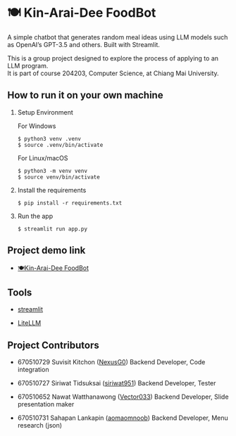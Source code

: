 # 🍽️ Kin-Arai-Dee FoodBot

A simple chatbot that generates random meal ideas using LLM models such as OpenAI’s GPT-3.5 and others.
Built with Streamlit.

This is a group project designed to explore the process of applying to an LLM program.  
It is part of course 204203, Computer Science, at Chiang Mai University.

## How to run it on your own machine

   1. Setup Environment
   
      For Windows
      
      ```
      $ python3 venv .venv
      $ source .venv/bin/activate
      ```
      
      For Linux/macOS
   
      ```
      $ python3 -m venv venv
      $ source venv/bin/activate
      ```

   3. Install the requirements

      ```
      $ pip install -r requirements.txt
      ```

   4. Run the app

      ```
      $ streamlit run app.py
      ```
## Project demo link
   - [🍽️Kin-Arai-Dee FoodBot](https://kinaraidee.streamlit.app/)

## Tools
   - [streamlit](https://streamlit.io/)  
   
   - [LiteLLM](https://www.litellm.ai/)

## Project Contributors
   - 670510729 Suvisit Kitchon ([NexusG0](https://github.com/NexusG0)) Backend Developer, Code integration

   - 670510727 Siriwat Tidsuksai ([siriwat951](https://github.com/siriwat951)) Backend Developer, Tester

   - 670510652 Nawat Watthanawong ([Vector033](https://github.com/Vector033)) Backend Developer, Slide presentation maker

   - 670510731 Sahapan Lankapin ([aomaomnoob](https://github.com/aomaomnoob)) Backend Developer, Menu research (json)
